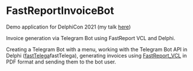 # FastReportInvoiceBot

Demo application for DelphiCon 2021 (my talk [here](https://delphicon.embarcadero.com/talks/invoice-generation-via-telegram-bot-using-fastreport-vcl-and-delphi/))

Invoice generation via Telegram Bot using FastReport VCL and Delphi.

Creating a Telegram Bot with a menu, working with the Telegram Bot API in Delphi ([fastTelega](https://github.com/alexsherkhan/)fastTelega), generating invoices using [FastReport_VCL](https://www.fast-report.com/en/product/fast-report-vcl/) in PDF format and sending them to the bot user.
